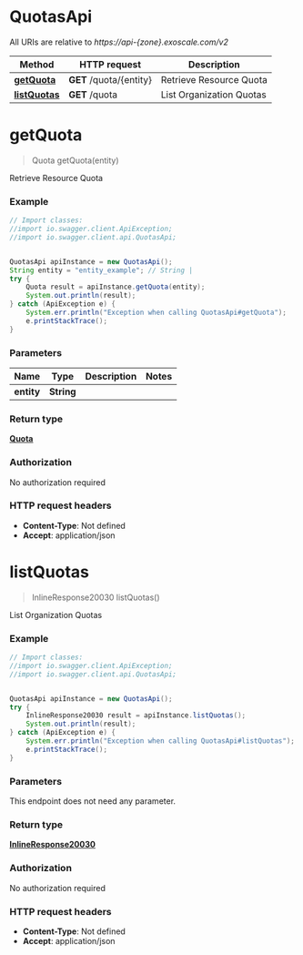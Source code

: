 # QuotasApi

All URIs are relative to *https://api-{zone}.exoscale.com/v2*

Method | HTTP request | Description
------------- | ------------- | -------------
[**getQuota**](QuotasApi.md#getQuota) | **GET** /quota/{entity} | Retrieve Resource Quota
[**listQuotas**](QuotasApi.md#listQuotas) | **GET** /quota | List Organization Quotas

<a name="getQuota"></a>
# **getQuota**
> Quota getQuota(entity)

Retrieve Resource Quota

### Example
```java
// Import classes:
//import io.swagger.client.ApiException;
//import io.swagger.client.api.QuotasApi;


QuotasApi apiInstance = new QuotasApi();
String entity = "entity_example"; // String | 
try {
    Quota result = apiInstance.getQuota(entity);
    System.out.println(result);
} catch (ApiException e) {
    System.err.println("Exception when calling QuotasApi#getQuota");
    e.printStackTrace();
}
```

### Parameters

Name | Type | Description  | Notes
------------- | ------------- | ------------- | -------------
 **entity** | **String**|  |

### Return type

[**Quota**](Quota.md)

### Authorization

No authorization required

### HTTP request headers

 - **Content-Type**: Not defined
 - **Accept**: application/json

<a name="listQuotas"></a>
# **listQuotas**
> InlineResponse20030 listQuotas()

List Organization Quotas

### Example
```java
// Import classes:
//import io.swagger.client.ApiException;
//import io.swagger.client.api.QuotasApi;


QuotasApi apiInstance = new QuotasApi();
try {
    InlineResponse20030 result = apiInstance.listQuotas();
    System.out.println(result);
} catch (ApiException e) {
    System.err.println("Exception when calling QuotasApi#listQuotas");
    e.printStackTrace();
}
```

### Parameters
This endpoint does not need any parameter.

### Return type

[**InlineResponse20030**](InlineResponse20030.md)

### Authorization

No authorization required

### HTTP request headers

 - **Content-Type**: Not defined
 - **Accept**: application/json

